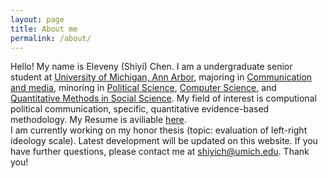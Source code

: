 ```yaml
---
layout: page
title: About me
permalink: /about/
---
```


Hello! My name is Eleveny (Shiyi) Chen. I am a undergraduate senior student at [University of Michigan, Ann Arbor], majoring in [Communication and media], minoring in [Political Science], [Computer Science], and [Quantitative Methods in Social Science]. My field of interest is computional political communication, specific, quantitative evidence-based methodology. My Resume is aviliable [here].
<br />
  I am currently working on my honor thesis (topic: evaluation of left-right ideology scale). Latest development will be updated on this website. If you have further questions, please contact me at shiyich@umich.edu. Thank you!
  
  
[University of Michigan, Ann Arbor]:  https://umich.edu/
[Communication and media]:  https://lsa.umich.edu/comm
[Political Science]:  https://lsa.umich.edu/polisci
[Computer Science]: https://cse.engin.umich.edu/
[Quantitative Methods in Social Science]: https://lsa.umich.edu/qmss
[here]: https://drive.google.com/file/d/1o3rtTZR4BacTh9WTy-QzaUpV7Xg_Avix/view?usp=sharing
